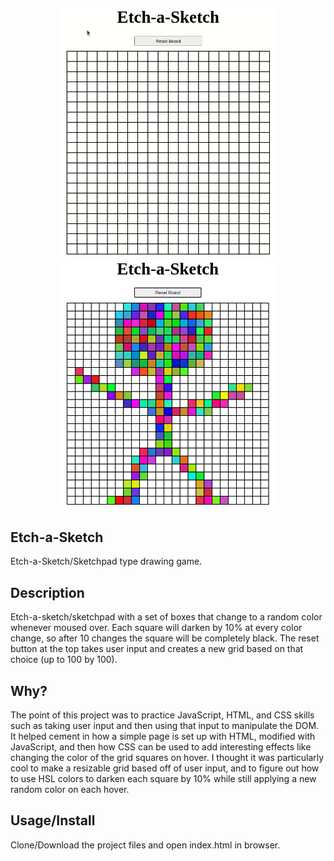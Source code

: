 <h4 align="center">
<img alt="Tic Tac Toe Gif" src="demo/EtchASketch.gif" height="400px">
<img alt="Tic Tac Toe Image" src="demo/EtchASketch.png" height="400px">
</h4>


## Etch-a-Sketch
Etch-a-Sketch/Sketchpad type drawing game.

## Description

Etch-a-sketch/sketchpad with a set of boxes that change to a random color whenever moused over. Each square will darken by 10% at every color change, so after 10 changes the square will be completely black. The reset button at the top takes user input and creates a new grid based on that choice (up to 100 by 100).

## Why?

The point of this project was to practice JavaScript, HTML, and CSS skills such as taking user input and then using that input to manipulate the DOM. It helped cement in how a simple page is set up with HTML, modified with JavaScript, and then how CSS can be used to add interesting effects like changing the color of the grid squares on hover. I thought it was particularly cool to make a resizable grid based off of user input, and to figure out how to use HSL colors to darken each square by 10% while still applying a new random color on each hover.

## Usage/Install

Clone/Download the project files and open index.html in browser.